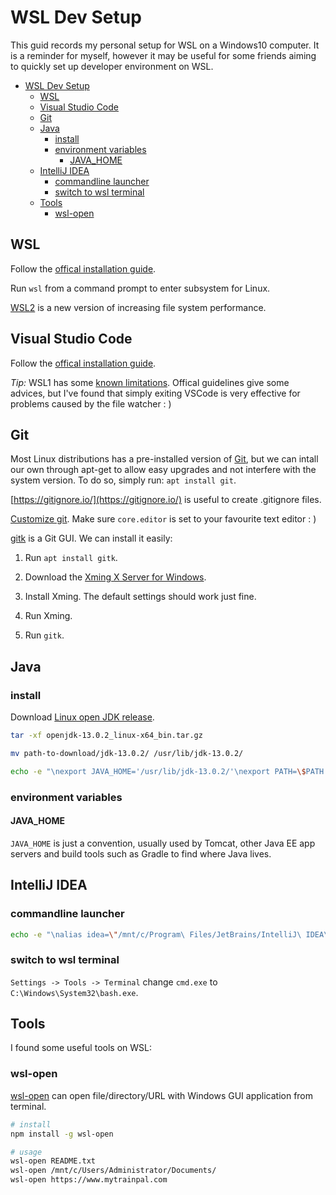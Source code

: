 # WSL Dev Setup

This guid records my personal setup for WSL on a Windows10 computer. It is a reminder for myself, however it may be useful for some friends aiming to quickly set up developer environment on WSL.

- [WSL Dev Setup](#wsl-dev-setup)
  - [WSL](#wsl)
  - [Visual Studio Code](#visual-studio-code)
  - [Git](#git)
  - [Java](#java)
    - [install](#install)
    - [environment variables](#environment-variables)
      - [JAVA_HOME](#javahome)
  - [IntelliJ IDEA](#intellij-idea)
    - [commandline launcher](#commandline-launcher)
    - [switch to wsl terminal](#switch-to-wsl-terminal)
  - [Tools](#tools)
    - [wsl-open](#wsl-open)

## WSL

Follow the [offical installation guide](https://docs.microsoft.com/en-us/windows/wsl/install-win10).

Run `wsl` from a command prompt to enter subsystem for Linux.

[WSL2](https://docs.microsoft.com/en-us/windows/wsl/wsl2-index) is a new version of increasing file system performance.

## Visual Studio Code

Follow the [offical installation guide](https://code.visualstudio.com/docs/remote/wsl#_installation).

*Tip:* WSL1 has some [known limitations](https://code.visualstudio.com/docs/remote/wsl#_known-limitations). Offical guidelines give some advices, but I've found that simply exiting VSCode is very effective for problems caused by the file watcher : )

## Git

Most Linux distributions has a pre-installed version of [Git](http://git-scm.com/), but we can intall our own through apt-get to allow easy upgrades and not interfere with the system version. To do so, simply run: `apt install git`.

[https://gitignore.io/](https://gitignore.io/) is useful to create .gitignore files.

[Customize git](https://git-scm.com/book/en/v2/Customizing-Git-Git-Configuration). Make sure `core.editor` is set to your favourite text editor : )

[gitk](https://git-scm.com/docs/gitk) is a Git GUI. We can install it easily:

1. Run `apt install gitk`.

2. Download the [Xming X Server for Windows](https://sourceforge.net/projects/xming/).

3. Install Xming. The default settings should work just fine.

4. Run Xming.

5. Run `gitk`.

## Java

### install

Download [Linux open JDK release](https://jdk.java.net/13/).

``` bash
tar -xf openjdk-13.0.2_linux-x64_bin.tar.gz

mv path-to-download/jdk-13.0.2/ /usr/lib/jdk-13.0.2/

echo -e "\nexport JAVA_HOME='/usr/lib/jdk-13.0.2/'\nexport PATH=\$PATH:\$JAVA_HOME/bin/" >> ~/.bashrc
```

### environment variables

#### JAVA_HOME

`JAVA_HOME` is just a convention, usually used by Tomcat, other Java EE app servers and build tools such as Gradle to find where Java lives.

## IntelliJ IDEA

### commandline launcher

``` bash
echo -e "\nalias idea=\"/mnt/c/Program\ Files/JetBrains/IntelliJ\ IDEA\ Community\ Edition\ 2019.3.4/bin/idea64.exe\"" >> ~/.bashrc
```

### switch to wsl terminal

`Settings -> Tools -> Terminal` change `cmd.exe` to `C:\Windows\System32\bash.exe`.

## Tools

I found some useful tools on WSL:

### wsl-open

[wsl-open](https://github.com/4U6U57/wsl-open) can open file/directory/URL with Windows GUI application from terminal.

``` bash
# install
npm install -g wsl-open

# usage
wsl-open README.txt
wsl-open /mnt/c/Users/Administrator/Documents/
wsl-open https://www.mytrainpal.com
```
